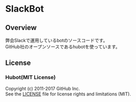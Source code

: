 # SlackBot
## Overview
弊会Slackで運用しているbotのソースコードです。<br>
GitHub社のオープンソースであるhubotを使っています。

## License
### Hubot(MIT License)
Copyright (c) 2011-2017 GitHub Inc.<br>
See the [LICENSE](https://github.com/hubotio/hubot/blob/master/LICENSE.md) file for license rights and limitations (MIT).